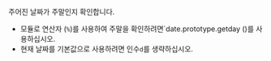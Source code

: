 주어진 날짜가 주말인지 확인합니다.

- 모듈로 연산자 (`%`)를 사용하여 주말을 확인하려면`date.prototype.getday ()를 사용하십시오.
- 현재 날짜를 기본값으로 사용하려면 인수`d`를 생략하십시오.
